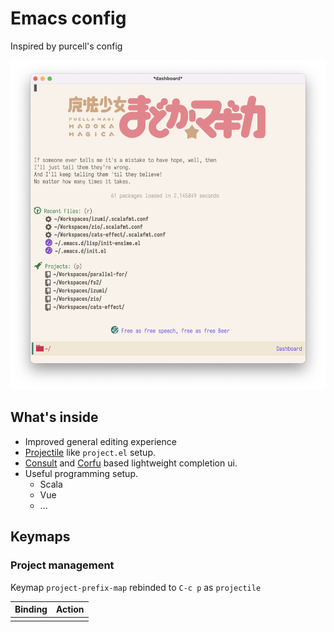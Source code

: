 # Emacs config

Inspired by purcell's config

![Scrot](https://raw.githubusercontent.com/jilen/.emacs.d/main/scrot.png)

## What's inside
+ Improved general editing experience
+ [Projectile](https://github.com/bbatsov/projectile) like  `project.el` setup.
+ [Consult](https://github.com/minad/consult) and [Corfu](https://github.com/minad/corfu) based lightweight completion ui.
+ Useful programming setup.
  - Scala
  - Vue
  - ...

## Keymaps

### Project management

Keymap `project-prefix-map` rebinded to `C-c p` as `projectile`

| Binding | Action |
|---------|--------|
|         |        |
